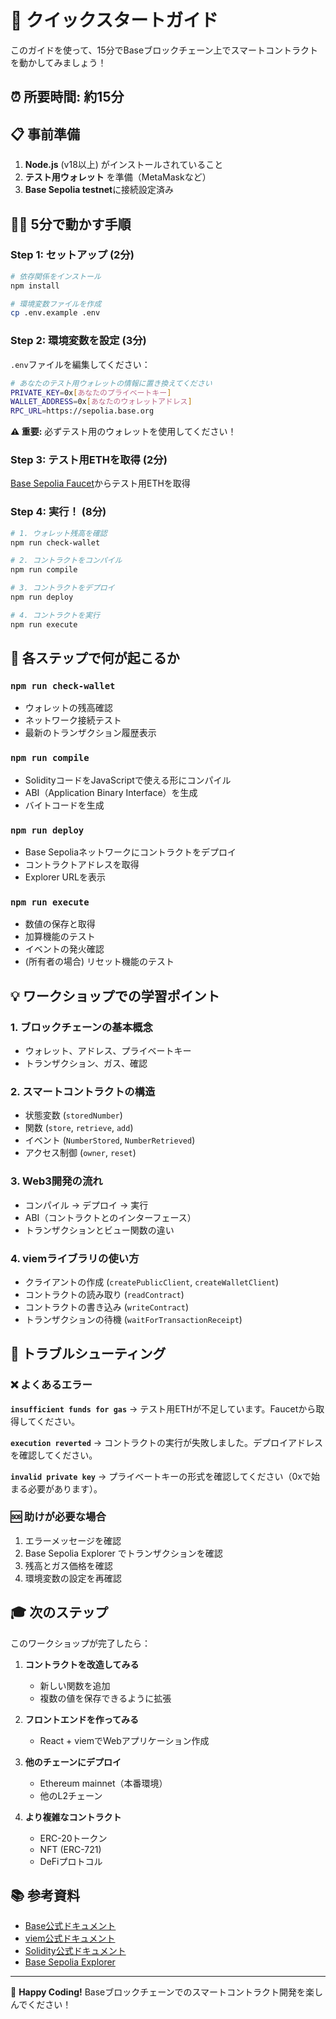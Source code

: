 # 🚀 クイックスタートガイド

このガイドを使って、15分でBaseブロックチェーン上でスマートコントラクトを動かしてみましょう！

## ⏰ 所要時間: 約15分

## 📋 事前準備

1. **Node.js** (v18以上) がインストールされていること
2. **テスト用ウォレット** を準備（MetaMaskなど）
3. **Base Sepolia testnet**に接続設定済み

## 🏃‍♂️ 5分で動かす手順

### Step 1: セットアップ (2分)

```bash
# 依存関係をインストール
npm install

# 環境変数ファイルを作成
cp .env.example .env
```

### Step 2: 環境変数を設定 (3分)

`.env`ファイルを編集してください：

```bash
# あなたのテスト用ウォレットの情報に置き換えてください
PRIVATE_KEY=0x[あなたのプライベートキー]
WALLET_ADDRESS=0x[あなたのウォレットアドレス]
RPC_URL=https://sepolia.base.org
```

**⚠️ 重要:** 必ずテスト用のウォレットを使用してください！

### Step 3: テスト用ETHを取得 (2分)

[Base Sepolia Faucet](https://www.alchemy.com/faucets/base-sepolia)からテスト用ETHを取得

### Step 4: 実行！ (8分)

```bash
# 1. ウォレット残高を確認
npm run check-wallet

# 2. コントラクトをコンパイル
npm run compile

# 3. コントラクトをデプロイ
npm run deploy

# 4. コントラクトを実行
npm run execute
```

## 🎯 各ステップで何が起こるか

### `npm run check-wallet`
- ウォレットの残高確認
- ネットワーク接続テスト
- 最新のトランザクション履歴表示

### `npm run compile`
- SolidityコードをJavaScriptで使える形にコンパイル
- ABI（Application Binary Interface）を生成
- バイトコードを生成

### `npm run deploy`
- Base Sepoliaネットワークにコントラクトをデプロイ
- コントラクトアドレスを取得
- Explorer URLを表示

### `npm run execute`
- 数値の保存と取得
- 加算機能のテスト
- イベントの発火確認
- (所有者の場合) リセット機能のテスト

## 💡 ワークショップでの学習ポイント

### 1. **ブロックチェーンの基本概念**
- ウォレット、アドレス、プライベートキー
- トランザクション、ガス、確認

### 2. **スマートコントラクトの構造**
- 状態変数 (`storedNumber`)
- 関数 (`store`, `retrieve`, `add`)
- イベント (`NumberStored`, `NumberRetrieved`)
- アクセス制御 (`owner`, `reset`)

### 3. **Web3開発の流れ**
- コンパイル → デプロイ → 実行
- ABI（コントラクトとのインターフェース）
- トランザクションとビュー関数の違い

### 4. **viemライブラリの使い方**
- クライアントの作成 (`createPublicClient`, `createWalletClient`)
- コントラクトの読み取り (`readContract`)
- コントラクトの書き込み (`writeContract`)
- トランザクションの待機 (`waitForTransactionReceipt`)

## 🔧 トラブルシューティング

### ❌ よくあるエラー

**`insufficient funds for gas`**
→ テスト用ETHが不足しています。Faucetから取得してください。

**`execution reverted`**
→ コントラクトの実行が失敗しました。デプロイアドレスを確認してください。

**`invalid private key`**
→ プライベートキーの形式を確認してください（0xで始まる必要があります）。

### 🆘 助けが必要な場合

1. エラーメッセージを確認
2. Base Sepolia Explorer でトランザクションを確認
3. 残高とガス価格を確認
4. 環境変数の設定を再確認

## 🎓 次のステップ

このワークショップが完了したら：

1. **コントラクトを改造してみる**
   - 新しい関数を追加
   - 複数の値を保存できるように拡張

2. **フロントエンドを作ってみる**
   - React + viemでWebアプリケーション作成

3. **他のチェーンにデプロイ**
   - Ethereum mainnet（本番環境）
   - 他のL2チェーン

4. **より複雑なコントラクト**
   - ERC-20トークン
   - NFT (ERC-721)
   - DeFiプロトコル

## 📚 参考資料

- [Base公式ドキュメント](https://docs.base.org/)
- [viem公式ドキュメント](https://viem.sh/)
- [Solidity公式ドキュメント](https://docs.soliditylang.org/)
- [Base Sepolia Explorer](https://sepolia.basescan.org/)

---

🎉 **Happy Coding!** Baseブロックチェーンでのスマートコントラクト開発を楽しんでください！

